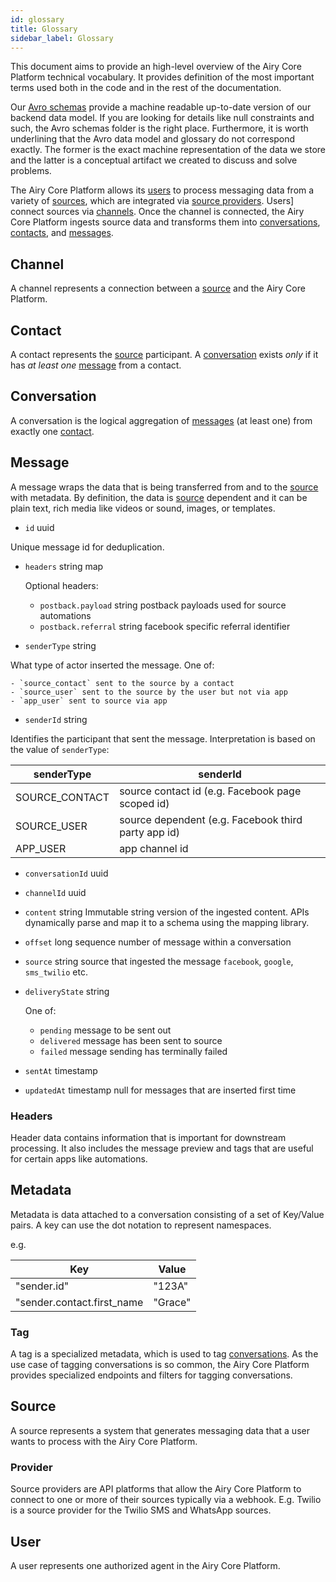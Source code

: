 ```yaml
---
id: glossary
title: Glossary
sidebar_label: Glossary
---
```


This document aims to provide an high-level overview of the Airy Core Platform
technical vocabulary. It provides definition of the most important terms used
both in the code and in the rest of the documentation.

Our [Avro schemas](https://github.com/airyhq/airy/tree/main/backend/avro)
provide a machine readable up-to-date version of our backend data model. If you
are looking for details like null constraints and such, the Avro schemas folder
is the right place. Furthermore, it is worth underlining that the Avro data
model and glossary do not correspond exactly. The former is the exact machine
representation of the data we store and the latter is a conceptual artifact we
created to discuss and solve problems.

The Airy Core Platform allows its [users](#user) to process messaging data from
a variety of [sources](#source), which are integrated via [source
providers](#provider). Users] connect sources via [channels](#channel).
Once the channel is connected, the Airy Core Platform ingests source data and
transforms them into [conversations](#conversation), [contacts](#contact), and
[messages](#message).

## Channel

A channel represents a connection between a [source](#source) and the Airy Core
Platform.

## Contact

A contact represents the [source](#source) participant. A
[conversation](#conversation) exists _only_ if it has _at least one_
[message](#message) from a contact.

## Conversation

A conversation is the logical aggregation of [messages](#message) (at least one)
from exactly one [contact](#contact).

## Message

A message wraps the data that is being transferred from and to the
[source](#source) with metadata. By definition, the data is [source](#source)
dependent and it can be plain text, rich media like videos or sound, images, or
templates.

- `id` uuid

Unique message id for deduplication.

- `headers` string map

  Optional headers:

  - `postback.payload` string postback payloads used for source automations
  - `postback.referral` string facebook specific referral identifier

- `senderType` string

What type of actor inserted the message. One of:

    - `source_contact` sent to the source by a contact
    - `source_user` sent to the source by the user but not via app
    - `app_user` sent to source via app

- `senderId` string

Identifies the participant that sent the message. Interpretation is based on the value of `senderType`:

| senderType     | senderId                                            |
| -------------- | --------------------------------------------------- |
| SOURCE_CONTACT | source contact id (e.g. Facebook page scoped id)    |
| SOURCE_USER    | source dependent (e.g. Facebook third party app id) |
| APP_USER       | app channel id                                      |

- `conversationId` uuid

- `channelId` uuid

- `content` string Immutable string version of the ingested content. APIs dynamically parse and map it to a schema using the mapping library.

- `offset` long sequence number of message within a conversation

- `source` string source that ingested the message `facebook`, `google`, `sms_twilio` etc.

- `deliveryState` string

  One of:

  - `pending` message to be sent out
  - `delivered` message has been sent to source
  - `failed` message sending has terminally failed

- `sentAt` timestamp

- `updatedAt` timestamp null for messages that are inserted first time

### Headers

Header data contains information that is important for downstream processing. It
also includes the message preview and tags that are useful for certain apps like
automations.

## Metadata

Metadata is data attached to a conversation consisting of a set of Key/Value
pairs. A key can use the dot notation to represent namespaces.

e.g.

| Key                        | Value   |
| -------------------------- | ------- |
| "sender.id"                | "123A"  |
| "sender.contact.first_name | "Grace" |

### Tag

A tag is a specialized metadata, which is used to tag
[conversations](#conversation). As the use case of tagging conversations is so
common, the Airy Core Platform provides specialized endpoints and filters for
tagging conversations.

## Source

A source represents a system that generates messaging data that a user wants to
process with the Airy Core Platform.

### Provider

Source providers are API platforms that allow the Airy Core Platform to connect
to one or more of their sources typically via a webhook. E.g. Twilio is a source
provider for the Twilio SMS and WhatsApp sources.

## User

A user represents one authorized agent in the Airy Core Platform.
